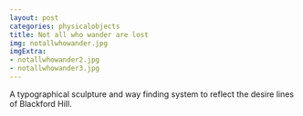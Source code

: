 ```yaml
---
layout: post
categories: physicalobjects
title: Not all who wander are lost
img: notallwhowander.jpg
imgExtra:
- notallwhowander2.jpg
- notallwhowander3.jpg
---
```

A typographical sculpture and way finding system to reflect the desire lines of Blackford Hill.
